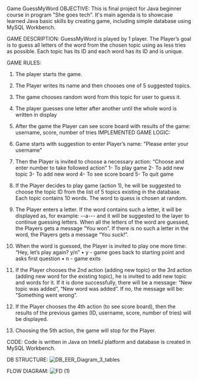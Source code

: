 Game GuessMyWord
OBJECTIVE:
This is final project for Java beginner course in program "She goes tech". It's main agenda is to showcase learned Java basic skills by creating game, including simple database using MySQL Workbench.

GAME DESCRIPTION:
GuessMyWord is played by 1 player. The Player’s goal is to guess all letters of the word from the chosen topic using as less tries as possible. Each topic has its ID and each word has its ID and is unique.

GAME RULES:
1.	The player starts the game.
2.	The Player writes its name and then chooses one of 5 suggested topics.
3.	The game chooses random word from this topic for user to guess it.
4.	The player guesses one letter after another until the whole word is written in display
5.	After the game the Player can see score board with results of the game: username, score, number of tries
IMPLEMENTED GAME LOGIC:
1.	Game starts with suggestion to enter Player’s name: "Please enter your username"
2.	Then the Player is invited to choose a necessary action: “Choose and enter number to take followed action”
  1-	To play game
  2-	To add new topic
  3-	To add new word
  4-	To see score board
  5-	To quit game

3.	If the Player decides to play game (action 1), he will be suggested to choose the topic ID from the list of 5 topics existing in the database. Each topic contains 10 words. The word to quess is chosen at random.
4.	The Player enters a letter. If the word contains such a letter, it will be displayed as, for example: --a--- and it will be suggested to the layer to continue guessing letters. When all the letters of the word are guessed, the Players gets a message “You won”. If there is no such a letter in the word, the Players gets a message “You suck!”.
5.	When the word is guessed, the Player is invited to play one more time: “Hey, let’s play again? y/n”
•	y - game goes back to starting point and asks first question
•	n - game exits
3.	If the Player chooses the 2nd action (adding new topic) or the 3rd action (adding new word for the existing topic), he is invited to add new topic and words for it. If it is done successfully, there will be a message: “New topic was added”, “New word was added”. If no, the message will be: “Something went wrong”.
4.	If the Player chooses the 4th action (to see score board), then the results of the previous games (ID, username, score, number of tries) will be displayed.
5.	Choosing the 5th action, the game will stop for the Player.

CODE:
Code is written in Java on IntellJ platform and database is created in MySQL Workbench.

DB STRUCTURE:
![DB_EER_Diagram_3_tables](https://user-images.githubusercontent.com/103490561/164620817-c7d27fe0-b82f-4bda-b908-47a31519b36b.png)

FLOW DIAGRAM:
![FD (1)](https://user-images.githubusercontent.com/103490561/164621166-250f5a1c-b99c-48b4-92b0-a7023f09f2f6.png)


